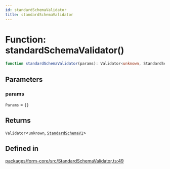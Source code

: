 ```yaml
---
id: standardSchemaValidator
title: standardSchemaValidator
---
```


# Function: standardSchemaValidator()

```ts
function standardSchemaValidator(params): Validator<unknown, StandardSchemaV1>
```

## Parameters

### params

`Params` = `{}`

## Returns

`Validator`\<`unknown`, [`StandardSchemaV1`](../type-aliases/standardschemav1.md)\>

## Defined in

[packages/form-core/src/StandardSchemaValidator,ts:49](https://github.com/TanStack/form/blob/main/packages/form-core/src/StandardSchemaValidator,ts#L49)
